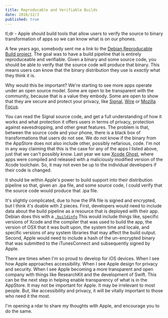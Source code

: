 ```yaml
---
title: Reproducable and Verifiable Builds
date: 2016/12/3
published: true
---
```


tl;dr - Apple should build tools that allow users to verify the source to binary transformation of apps so we can know what is on our phones.

A few years ago, somebody sent me a link to the [Debian Reproducable Build project](https://wiki.debian.org/ReproducibleBuilds). The goal was to have a build pipeline that is entirely reproduceable and verifiable. Given a binary and some source code, you should be able to verify that the source code will produce that binary. This means users can know that the binary distribution they use is *exactly* what they think it is.

Why would this be important? We're starting to see more apps operate under an open source model. Some are open to be transparent with the community, because that is a value they embody. Some are open to show that they are secure and protect your privacy, like [Signal](https://github.com/WhisperSystems/Signal-iOS), [Wire](https://github.com/wireapp/wire-ios) or [Mozilla Focus](https://github.com/mozilla-mobile/focus).

You can read the Signal source code, and get a full understanding of how it works and what protection it offers users in terms of privacy, protection against eavesdropping, and other great features. The problem is that, between the source code and your phone, there is a black box of transformations that users do not see. We do not know if the binary from the AppStore does not also include other, possibly nefarious, code. I'm not in any way claiming that this is the case for any of the apps I listed above, just that we can't possibly know. Last year we saw [Xcode Ghost](https://en.wikipedia.org/wiki/XcodeGhost), where apps were compiled and released with a maliciously modified version of the Xcode toolchain. So, it may not even be up to the individual developers if their code is changed.

It should be within Apple's power to build support into their distribution pipeline so that, given an .ipa file, and some source code, I could verify that the source code would produce that .ipa file.

It's slightly complicated, due to how the IPA file is signed and encrypted, but I think it's doable with 2 pieces. First, developers would need to include data about the build pipeline as a resource that is deployed with their app. Debian does this with a [`.buildinfo`](https://wiki.debian.org/ReproducibleBuilds/BuildinfoSpecification) This would include things like, specific versions of Xcode and the compiler that was used to build the app, the version of OSX that it was built upon, the system time and locale, and specific versions of any system libraries that may affect the build output. Second, Apple would need to include a hash of the un-encrypted binary that was submitted to the iTunesConnect and subsequently signed by Apple.

There are times when I'm so proud to develop for iOS devices. When I see how Apple approaches accessibility. When I see Apple design for privacy and security. When I see Apple becoming a more transparent and open company with things like ResearchKit and the development of Swift. This can be the next step in helping enable transparency of what is in the AppStore. It may not be important for Apple. It may be irrelevant to most people. But, like accessibility and privacy, it will be vitally important to those who need it the most.

I'm opening a rdar to share my thoughts with Apple, and encourage you to do the same.

